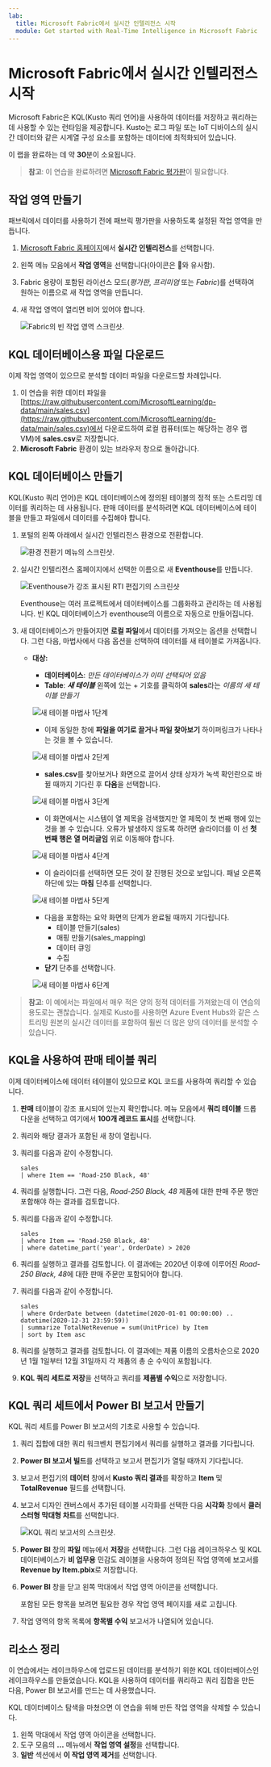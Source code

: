 ```yaml
---
lab:
  title: Microsoft Fabric에서 실시간 인텔리전스 시작
  module: Get started with Real-Time Intelligence in Microsoft Fabric
---
```


# Microsoft Fabric에서 실시간 인텔리전스 시작

Microsoft Fabric은 KQL(Kusto 쿼리 언어)을 사용하여 데이터를 저장하고 쿼리하는 데 사용할 수 있는 런타임을 제공합니다. Kusto는 로그 파일 또는 IoT 디바이스의 실시간 데이터와 같은 시계열 구성 요소를 포함하는 데이터에 최적화되어 있습니다.

이 랩을 완료하는 데 약 **30**분이 소요됩니다.

> **참고**: 이 연습을 완료하려면 [Microsoft Fabric 평가판](https://learn.microsoft.com/fabric/get-started/fabric-trial)이 필요합니다.

## 작업 영역 만들기

패브릭에서 데이터를 사용하기 전에 패브릭 평가판을 사용하도록 설정된 작업 영역을 만듭니다.

1. [Microsoft Fabric 홈페이지](https://app.fabric.microsoft.com)에서 **실시간 인텔리전스**를 선택합니다.
1. 왼쪽 메뉴 모음에서 **작업 영역**을 선택합니다(아이콘은 와 유사함).
1. Fabric 용량이 포함된 라이선스 모드(*평가판*, *프리미엄* 또는 *Fabric*)를 선택하여 원하는 이름으로 새 작업 영역을 만듭니다.
1. 새 작업 영역이 열리면 비어 있어야 합니다.

    ![Fabric의 빈 작업 영역 스크린샷.](./Images/new-workspace.png)

## KQL 데이터베이스용 파일 다운로드

이제 작업 영역이 있으므로 분석할 데이터 파일을 다운로드할 차례입니다.

1. 이 연습을 위한 데이터 파일을 [https://raw.githubusercontent.com/MicrosoftLearning/dp-data/main/sales.csv](https://raw.githubusercontent.com/MicrosoftLearning/dp-data/main/sales.csv)에서 다운로드하여 로컬 컴퓨터(또는 해당하는 경우 랩 VM)에 **sales.csv**로 저장합니다.
1. **Microsoft Fabric** 환경이 있는 브라우저 창으로 돌아갑니다.

## KQL 데이터베이스 만들기

KQL(Kusto 쿼리 언어)은 KQL 데이터베이스에 정의된 테이블의 정적 또는 스트리밍 데이터를 쿼리하는 데 사용됩니다. 판매 데이터를 분석하려면 KQL 데이터베이스에 테이블을 만들고 파일에서 데이터를 수집해야 합니다.

1. 포털의 왼쪽 아래에서 실시간 인텔리전스 환경으로 전환합니다.

    ![환경 전환기 메뉴의 스크린샷.](./Images/fabric-real-time.png)

2. 실시간 인텔리전스 홈페이지에서 선택한 이름으로 새 **Eventhouse**를 만듭니다.

   ![Eventhouse가 강조 표시된 RTI 편집기의 스크린샷](./Images/create-kql-db.png)

   Eventhouse는 여러 프로젝트에서 데이터베이스를 그룹화하고 관리하는 데 사용됩니다. 빈 KQL 데이터베이스가 eventhouse의 이름으로 자동으로 만들어집니다.
   
3. 새 데이터베이스가 만들어지면 **로컬 파일**에서 데이터를 가져오는 옵션을 선택합니다. 그런 다음, 마법사에서 다음 옵션을 선택하여 데이터를 새 테이블로 가져옵니다.
    - **대상:**
        - **데이터베이스**: *만든 데이터베이스가 이미 선택되어 있음*
        - **Table**: ***새 테이블*** 왼쪽에 있는 + 기호를 클릭하여 **sales**라는 *이름의 새 테이블 만들기*

        ![새 테이블 마법사 1단계](./Images/import-wizard-local-file-1.png?raw=true)

        - 이제 동일한 창에 **파일을 여기로 끌거나 파일 찾아보기** 하이퍼링크가 나타나는 것을 볼 수 있습니다.

        ![새 테이블 마법사 2단계](./Images/import-wizard-local-file-2.png?raw=true)

        - **sales.csv**를 찾아보거나 화면으로 끌어서 상태 상자가 녹색 확인란으로 바뀔 때까지 기다린 후 **다음**을 선택합니다.

        ![새 테이블 마법사 3단계](./Images/import-wizard-local-file-3.png?raw=true)

        - 이 화면에서는 시스템이 열 제목을 검색했지만 열 제목이 첫 번째 행에 있는 것을 볼 수 있습니다. 오류가 발생하지 않도록 하려면 슬라이더를 이 선 **첫 번째 행은 열 머리글임** 위로 이동해야 합니다.
        
        ![새 테이블 마법사 4단계](./Images/import-wizard-local-file-4.png?raw=true)

        - 이 슬라이더를 선택하면 모든 것이 잘 진행된 것으로 보입니다. 패널 오른쪽 하단에 있는 **마침** 단추를 선택합니다.

        ![새 테이블 마법사 5단계](./Images/import-wizard-local-file-5.png?raw=true)

        - 다음을 포함하는 요약 화면의 단계가 완료될 때까지 기다립니다.
            - 테이블 만들기(sales)
            - 매핑 만들기(sales_mapping)
            - 데이터 큐잉
            - 수집
        - **닫기** 단추를 선택합니다.

        ![새 테이블 마법사 6단계](./Images/import-wizard-local-file-6.png?raw=true)

> **참고**: 이 예에서는 파일에서 매우 적은 양의 정적 데이터를 가져왔는데 이 연습의 용도로는 괜찮습니다. 실제로 Kusto를 사용하면 Azure Event Hubs와 같은 스트리밍 원본의 실시간 데이터를 포함하여 훨씬 더 많은 양의 데이터를 분석할 수 있습니다.

## KQL을 사용하여 판매 테이블 쿼리

이제 데이터베이스에 데이터 테이블이 있으므로 KQL 코드를 사용하여 쿼리할 수 있습니다.

1. **판매** 테이블이 강조 표시되어 있는지 확인합니다. 메뉴 모음에서 **쿼리 테이블** 드롭다운을 선택하고 여기에서 **100개 레코드 표시**를 선택합니다.

2. 쿼리와 해당 결과가 포함된 새 창이 열립니다. 

3. 쿼리를 다음과 같이 수정합니다.

    ```kusto
   sales
   | where Item == 'Road-250 Black, 48'
    ```

4. 쿼리를 실행합니다. 그런 다음, *Road-250 Black, 48* 제품에 대한 판매 주문 행만 포함해야 하는 결과를 검토합니다.

5. 쿼리를 다음과 같이 수정합니다.

    ```kusto
   sales
   | where Item == 'Road-250 Black, 48'
   | where datetime_part('year', OrderDate) > 2020
    ```

6. 쿼리를 실행하고 결과를 검토합니다. 이 결과에는 2020년 이후에 이루어진 *Road-250 Black, 48*에 대한 판매 주문만 포함되어야 합니다.

7. 쿼리를 다음과 같이 수정합니다.

    ```kusto
   sales
   | where OrderDate between (datetime(2020-01-01 00:00:00) .. datetime(2020-12-31 23:59:59))
   | summarize TotalNetRevenue = sum(UnitPrice) by Item
   | sort by Item asc
    ```

8. 쿼리를 실행하고 결과를 검토합니다. 이 결과에는 제품 이름의 오름차순으로 2020년 1월 1일부터 12월 31일까지 각 제품의 총 순 수익이 포함됩니다.
9. **KQL 쿼리 세트로 저장**을 선택하고 쿼리를 **제품별 수익**으로 저장합니다.

## KQL 쿼리 세트에서 Power BI 보고서 만들기

KQL 쿼리 세트를 Power BI 보고서의 기초로 사용할 수 있습니다.

1. 쿼리 집합에 대한 쿼리 워크벤치 편집기에서 쿼리를 실행하고 결과를 기다립니다.
2. **Power BI 보고서 빌드**를 선택하고 보고서 편집기가 열릴 때까지 기다립니다.
3. 보고서 편집기의 **데이터** 창에서 **Kusto 쿼리 결과**를 확장하고 **Item** 및 **TotalRevenue** 필드를 선택합니다.
4. 보고서 디자인 캔버스에서 추가된 테이블 시각화를 선택한 다음 **시각화** 창에서 **클러스터형 막대형 차트**를 선택합니다.

    ![KQL 쿼리 보고서의 스크린샷.](./Images/kql-report.png)

5. **Power BI** 창의 **파일** 메뉴에서 **저장**을 선택합니다. 그런 다음 레이크하우스 및 KQL 데이터베이스가 **비 업무용** 민감도 레이블을 사용하여 정의된 작업 영역에 보고서를 **Revenue by Item.pbix**로 저장합니다.
6. **Power BI** 창을 닫고 왼쪽 막대에서 작업 영역 아이콘을 선택합니다.

    포함된 모든 항목을 보려면 필요한 경우 작업 영역 페이지를 새로 고칩니다.

7. 작업 영역의 항목 목록에 **항목별 수익** 보고서가 나열되어 있습니다.

## 리소스 정리

이 연습에서는 레이크하우스에 업로드된 데이터를 분석하기 위한 KQL 데이터베이스인 레이크하우스를 만들었습니다. KQL을 사용하여 데이터를 쿼리하고 쿼리 집합을 만든 다음, Power BI 보고서를 만드는 데 사용했습니다.

KQL 데이터베이스 탐색을 마쳤으면 이 연습을 위해 만든 작업 영역을 삭제할 수 있습니다.

1. 왼쪽 막대에서 작업 영역 아이콘을 선택합니다.
2. 도구 모음의 **...** 메뉴에서 **작업 영역 설정**을 선택합니다.
3. **일반** 섹션에서 **이 작업 영역 제거**를 선택합니다.

